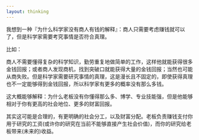 ```yaml
---
layout: thinking
---
```


我想到一种『为什么科学家没有商人有钱的解释』：商人只需要考虑赚钱就可以了，但是科学家需要考究事情是否符合真理。

比如：

商人不需要懂得复杂的科学知识，勤劳重复地做简单的工作，这样他就能获得很多金钱回报；或者商人发现商机，找到突破口就能获得大量的金钱回报；当然也可能从商失败。但是科学家需要研究事情的真理，这是漫长且不固定的，即使获得真理也不一定能够得到金钱回报，所以科学家有更多的概率没有那么多钱。

<p style="display:none;">

这大概能够解释：为什么老板没有你懂得那么多、博学、专业技能强，但是他能够相对于你有更高的社会地位、更多的财富回报。

其实这可能是合理的，有更明确的社会分工，以及财富分配。老板负责赚钱支付你用于研究的工资(或许你的研究在当前不能够直接产生社会价值)，而你的研究给老板带来(未来的)收益。

</p>